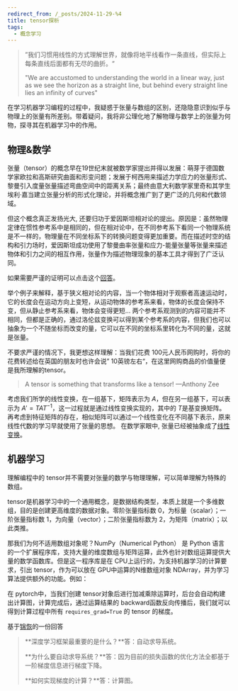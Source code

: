 ```yaml
---
redirect_from: /_posts/2024-11-29-%4
title: tensor探析
tags:
  - 概念学习
---
```


> ”我们习惯用线性的方式理解世界，就像将地平线看作一条直线，但实际上每条直线后面都有无尽的曲折。“
>
> "We are accustomed to understanding the world in a linear way, just as we see the horizon as a straight line, but behind every straight line lies an infinity of curves" 

在学习机器学习编程的过程中，我疑惑于张量与数组的区别，还隐隐意识到似乎与物理上的张量有所差别。带着疑问，我将非公理化地了解物理与数学上的张量为何物，探寻其在机器学习中的作用。

## 物理&数学

张量（tensor）的概念早在19世纪末就被数学家提出并得以发展：萌芽于德国数学家欧拉和高斯研究曲面和形变问题；发展于柯西用来描述力学应力的张量形式、黎曼引入度量张量描述弯曲空间中的距离关系；最终由意大利数学家里奇和其学生埃利·嘉当建立张量分析的形式化理论，并将概念推广到了更广泛的几何和代数领域。

但这个概念真正发扬光大, 还要归功于爱因斯坦相对论的提出。原因是：虽然物理定律在惯性参考系中是相同的，但在相对论中，在不同参考系下看同一个物理系统是不一样的，物理量在不同坐标系下的转换问题变得更加重要。而在描述时空的结构和引力场时，爱因斯坦成功使用了黎曼曲率张量和应力-能量张量等张量来描述物体和引力之间的相互作用，张量作为描述物理现象的基本工具才得到了广泛认同。

如果需要严谨的证明可以点击这个[回答](https://zhuanlan.zhihu.com/p/121429834)。

举个例子来解释，基于狭义相对论的内容，当一个物体相对于观察者高速运动时，它的长度会在运动方向上变短，从运动物体的参考系来看，物体的长度会保持不变，但从静止参考系来看，物体会变得更短... 两个参考系观测到的内容可能并不相同，但都是正确的，通过洛伦兹变换可以得到某个参考系的内容，但我们也可以抽象为一个不随坐标而改变的量，它可以在不同的坐标系里转化为不同的量，这就是张量。

不要求严谨的情况下，我更想这样理解：当我们花费 100元人民币网购时，将你的花费转述给在英国的朋友时也许会说” 10英镑左右“，在这里网购商品的价值量便是我所理解的tensor。

> A tensor is something that transforms like a tensor!          —Anthony Zee

考虑我们所学的线性变换，在一组基下，矩阵表示为 $A$，但在另一组基下，可以表示为 $A'=TAT^{-1}$，这一过程就是通过线性变换实现的，其中的 $T$是基变换矩阵。再考虑到特征矩阵的存在，相似矩阵可以通过一个线性变化在不同基下表示，原来线性代数的学习早就使用了张量的思想。 在数学家眼中, 张量已经被抽象成了[线性变换](https://zhuanlan.zhihu.com/p/433350768)。

## 机器学习

理解编程中的 tensor并不需要对张量的数学与物理理解，可以简单理解为特殊的数组。

tensor是机器学习中的一个通用概念，是数据结构类型，本质上就是一个多维数组，目的是创建更高维度的数据对象。零阶张量指标数 0，为标量（scalar）；一阶张量指标数 1，为向量（vector）；二阶张量指标数为 2，为矩阵（matrix）；以此类推。

那我们为何不适用数组对象呢？NumPy（Numerical Python） 是 Python 语言的一个扩展程序库，支持大量的维度数组与矩阵运算，此外也针对数组运算提供大量的数学函数库。但是这一程序库是在 CPU上运行的，为支持机器学习的计算要求，引出 tensor，作为可以放在 GPU中运算的N维数组对象 NDArray，并为学习算法提供额外的功能。例如：

在 pytorch中，当我们创建 tensor对象后进行加减乘除运算时，后台会自动构建出计算图，计算完成后，通过运算结果的 backward函数反向传播后，我们就可以得到计算过程中所有 `requires_grad=True` 的 tensor 的梯度。

基于[锦恢](https://www.zhihu.com/people/can-meng-zhong-de-che-xian)的一份回答

> **深度学习框架最重要的是什么？**答：自动求导系统。
>
> **为什么要自动求导系统？**答：因为目前的损失函数的优化方法全都基于一阶梯度信息进行梯度下降。
>
> **如何实现梯度的计算？**答：计算图。





